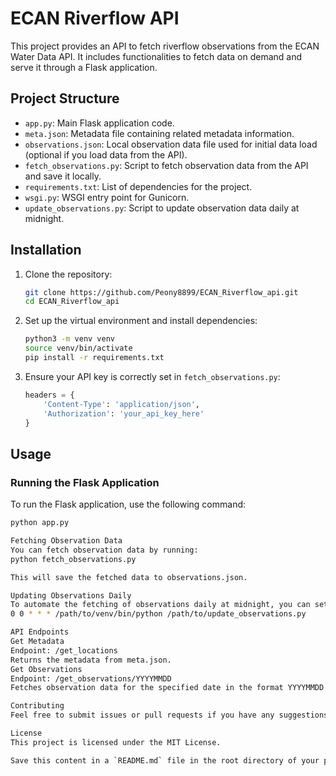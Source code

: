 # ECAN Riverflow API

This project provides an API to fetch riverflow observations from the ECAN Water Data API. It includes functionalities to fetch data on demand and serve it through a Flask application.

## Project Structure

- `app.py`: Main Flask application code.
- `meta.json`: Metadata file containing related metadata information.
- `observations.json`: Local observation data file used for initial data load (optional if you load data from the API).
- `fetch_observations.py`: Script to fetch observation data from the API and save it locally.
- `requirements.txt`: List of dependencies for the project.
- `wsgi.py`: WSGI entry point for Gunicorn.
- `update_observations.py`: Script to update observation data daily at midnight.

## Installation

1. Clone the repository:
    ```bash
    git clone https://github.com/Peony8899/ECAN_Riverflow_api.git
    cd ECAN_Riverflow_api
    ```

2. Set up the virtual environment and install dependencies:
    ```bash
    python3 -m venv venv
    source venv/bin/activate
    pip install -r requirements.txt
    ```

3. Ensure your API key is correctly set in `fetch_observations.py`:
    ```python
    headers = {
        'Content-Type': 'application/json',
        'Authorization': 'your_api_key_here'
    }
    ```

## Usage

### Running the Flask Application

To run the Flask application, use the following command:
```bash
python app.py

Fetching Observation Data
You can fetch observation data by running:
python fetch_observations.py

This will save the fetched data to observations.json.

Updating Observations Daily
To automate the fetching of observations daily at midnight, you can set up a cron job. Add the following line to your crontab:
0 0 * * * /path/to/venv/bin/python /path/to/update_observations.py

API Endpoints
Get Metadata
Endpoint: /get_locations
Returns the metadata from meta.json.
Get Observations
Endpoint: /get_observations/YYYYMMDD
Fetches observation data for the specified date in the format YYYYMMDD. If the data is not available locally, it fetches it from the API and stores it locally.

Contributing
Feel free to submit issues or pull requests if you have any suggestions or improvements.

License
This project is licensed under the MIT License.

Save this content in a `README.md` file in the root directory of your project. This should provide a clear overview of your project, its structure, and how to use it.

